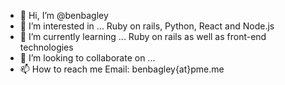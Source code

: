- 👋 Hi, I’m @benbagley
- 👀 I’m interested in ... Ruby on rails, Python, React and Node.js
- 🌱 I’m currently learning ... Ruby on rails as well as front-end technologies
- 💞️ I’m looking to collaborate on ...
- 📫 How to reach me
Email: benbagley{at}pme.me

<!---
benbagley/benbagley is a ✨ special ✨ repository because its `README.md` (this file) appears on your GitHub profile.
You can click the Preview link to take a look at your changes.
--->
